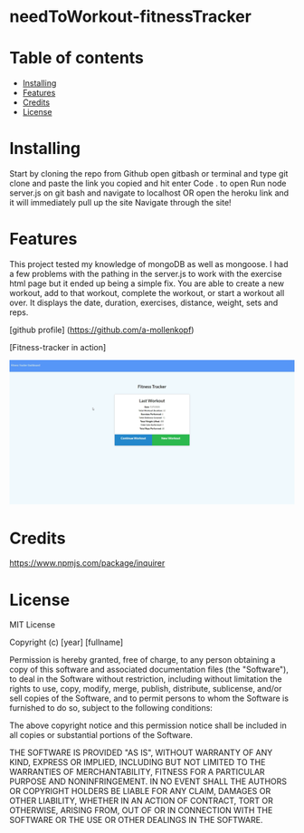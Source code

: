 # needToWorkout-fitnessTracker
# Table of contents

* [Installing](#Installing)
* [Features](#Features)
* [Credits](#Credits)
* [License](#License)

# Installing 

Start by cloning the repo from Github 
open gitbash or terminal and type git clone and paste the link you copied and hit enter
Code . to open
Run node server.js on git bash and navigate to localhost OR open the heroku link and it will immediately pull up the site
Navigate through the site!


# Features

This project tested my knowledge of mongoDB as well as mongoose. I had a few problems with the pathing in the server.js to work with the exercise html page but it ended up being a simple fix. You are able to create a new workout, add to that workout, complete the workout, or start a workout all over. It displays the date, duration, exercises, distance, weight, sets and reps. 


[github profile] (https://github.com/a-mollenkopf)


[Fitness-tracker in action]



<img src="./public/assets/fitness-tracker-1.png">



# Credits
https://www.npmjs.com/package/inquirer

# License

MIT License

Copyright (c) [year] [fullname]

Permission is hereby granted, free of charge, to any person obtaining a copy
of this software and associated documentation files (the "Software"), to deal
in the Software without restriction, including without limitation the rights
to use, copy, modify, merge, publish, distribute, sublicense, and/or sell
copies of the Software, and to permit persons to whom the Software is
furnished to do so, subject to the following conditions:

The above copyright notice and this permission notice shall be included in all
copies or substantial portions of the Software.

THE SOFTWARE IS PROVIDED "AS IS", WITHOUT WARRANTY OF ANY KIND, EXPRESS OR
IMPLIED, INCLUDING BUT NOT LIMITED TO THE WARRANTIES OF MERCHANTABILITY,
FITNESS FOR A PARTICULAR PURPOSE AND NONINFRINGEMENT. IN NO EVENT SHALL THE
AUTHORS OR COPYRIGHT HOLDERS BE LIABLE FOR ANY CLAIM, DAMAGES OR OTHER
LIABILITY, WHETHER IN AN ACTION OF CONTRACT, TORT OR OTHERWISE, ARISING FROM,
OUT OF OR IN CONNECTION WITH THE SOFTWARE OR THE USE OR OTHER DEALINGS IN THE
SOFTWARE.